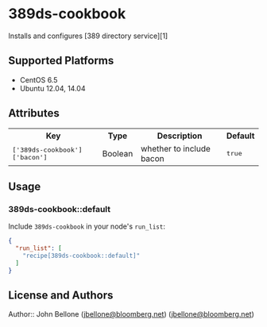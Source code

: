 389ds-cookbook
==============
Installs and configures [389 directory service][1]

## Supported Platforms
- CentOS 6.5
- Ubuntu 12.04, 14.04

## Attributes

<table>
  <tr>
    <th>Key</th>
    <th>Type</th>
    <th>Description</th>
    <th>Default</th>
  </tr>
  <tr>
    <td><tt>['389ds-cookbook']['bacon']</tt></td>
    <td>Boolean</td>
    <td>whether to include bacon</td>
    <td><tt>true</tt></td>
  </tr>
</table>

## Usage

### 389ds-cookbook::default

Include `389ds-cookbook` in your node's `run_list`:

```json
{
  "run_list": [
    "recipe[389ds-cookbook::default]"
  ]
}
```

## License and Authors

Author:: John Bellone (<jbellone@bloomberg.net>) (<jbellone@bloomberg.net>)
